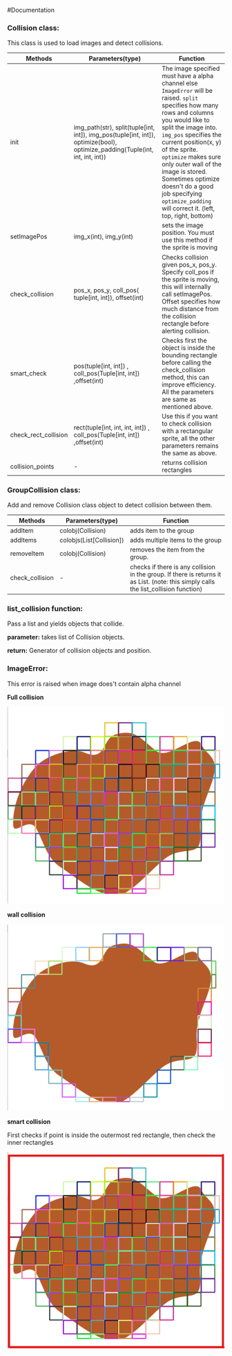 #Documentation

### Collision class:
This class is used to load images and detect collisions.

| Methods              | Parameters(type)                                                                                                               | Function                                                                                                                                                                                                                                                                                                                                                                                                          |
|----------------------|--------------------------------------------------------------------------------------------------------------------------------|--------------------------------------------------------------------------------------------------------------------------------------------------------------------------------------------------------------------                                                                                                                                                                                               |
| init                 | img_path(str), split(tuple[int, int]), img_pos(tuple[int, int]),  optimize(bool), optimize_padding(Tuple(int, int, int, int))  | The image specified must have a alpha channel else `ImageError` will be raised. `split` specifies how many rows and columns you would like to split the image into. `img_pos` specifies the current position(x, y) of the sprite. `optimize` makes sure only outer wall of the image is stored. Sometimes optimize doesn't do a good job specifying `optimize_padding` will correct it. (left, top, right, bottom)|
| setImagePos          | img_x(int), img_y(int)                                                                                                         | sets the image position. You must use this method if the sprite is  moving                                                                                                                                                                                                                                                                                                                                        |
| check_collision      | pos_x, pos_y, coll_pos(  tuple[int, int]), offset(int)                                                                         | Checks collision given pos_x, pos_y. Specify coll_pos if the sprite is moving,  this will internally call setImagePos. Offset specifies how much distance from the  collision rectangle before alerting collision.                                                                                                                                                                                                |
| smart_check          | pos(tuple[int, int]) , coll_pos(Tuple[int, int])  ,offset(int)                                                                 | Checks first the object is inside the bounding rectangle before calling the  check_collision method, this can improve efficiency. All the parameters are same as  mentioned above.                                                                                                                                                                                                                                |
| check_rect_collision | rect(tuple[int, int, int, int]) , coll_pos(Tuple[int, int]) ,offset(int)                                                       | Use this if you want to check collision with a rectangular sprite, all the other parameters remains the same as above.                                                                                                                                                                                                                                                                                            |
| collision_points     | -                                                                                                                              | returns collision rectangles                                                                                                                                                                                                                                                                                                                                                                                      |

### GroupCollision class:
Add and remove Collision class object to detect collision between them.

| Methods         | Parameters(type)         | Function                                                                                                                             |
|-----------------|--------------------------|--------------------------------------------------------------------------------------------------------------------------------------|
| addItem         | colobj(Collision)        | adds item to the group                                                                                                               |
| addItems        | colobjs(List[Collision]) | adds multiple items to the group                                                                                                     |
| removeItem      | colobj(Collision)        | removes the item from the group.                                                                                                     |
| check_collision | -                        | checks if there is any collision in the group. If there is returns it as List. (note: this simply calls the list_collision function) |

### list_collision function:
Pass a list and yields objects that collide.

**parameter:** takes list of Collision objects.

**return:** Generator of collision objects and position.

### ImageError:
 This error is raised when image does't contain alpha channel

**Full collision**

![Full collision](https://github.com/PaulleDemon/PyCollision/blob/main/DocumentationImages/FullCollisionImage.png?raw=True)

**wall collision**

![Wall Collision](https://github.com/PaulleDemon/PyCollision/blob/main/DocumentationImages/WallCollisionImage.png?raw=True)

**smart collision**

First checks if point is inside the outermost red rectangle, then check the inner rectangles 

![smart collision](https://github.com/PaulleDemon/PyCollision/blob/main/DocumentationImages/SmartCollision.png?raw=True)
